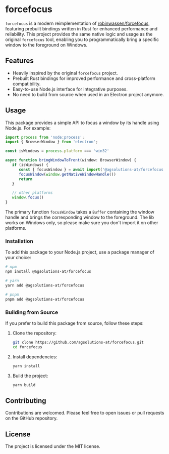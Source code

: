 # forcefocus

`forcefocus` is a modern reimplementation of [robinwassen/forcefocus](https://github.com/robinwassen/forcefocus), featuring prebuilt bindings written
in Rust for enhanced performance and reliability. This project provides the same native logic and usage as the original `forcefocus` tool, enabling
you to programmatically bring a specific window to the foreground on Windows.

## Features

- Heavily inspired by the original `forcefocus` project.
- Prebuilt Rust bindings for improved performance and cross-platform compatibility.
- Easy-to-use Node.js interface for integrative purposes.
- No need to build from source when used in an Electron project anymore.

## Usage

This package provides a simple API to focus a window by its handle using Node.js. For example:

```typescript
import process from 'node:process';
import { BrowserWindow } from 'electron';

const isWindows = process.platform === 'win32'

async function bringWindowToFront(window: BrowserWindow) {
   if (isWindows) {
      const { focusWindow } = await import('@agsolutions-at/forcefocus')
      focusWindow(window.getNativeWindowHandle())
      return
   }

   // other platforms
   window.focus()
}
```

The primary function `focusWindow` takes a `Buffer` containing the window handle and brings the corresponding window to the foreground.
The lib works on Windows only, so please make sure you don't import it on other platforms.

### Installation

To add this package to your Node.js project, use a package manager of your choice:

```bash
# npm
npm install @agsolutions-at/forcefocus

# yarn
yarn add @agsolutions-at/forcefocus

# pnpm
pnpm add @agsolutions-at/forcefocus
```

### Building from Source

If you prefer to build this package from source, follow these steps:

1. Clone the repository:
   ```bash
   git clone https://github.com/agsolutions-at/forcefocus.git
   cd forcefocus
   ```
2. Install dependencies:
   ```bash
   yarn install
   ```
3. Build the project:
   ```bash
   yarn build
   ```

## Contributing

Contributions are welcomed.
Please feel free to open issues or pull requests on the GitHub repository.

## License

The project is licensed under the MIT license.
